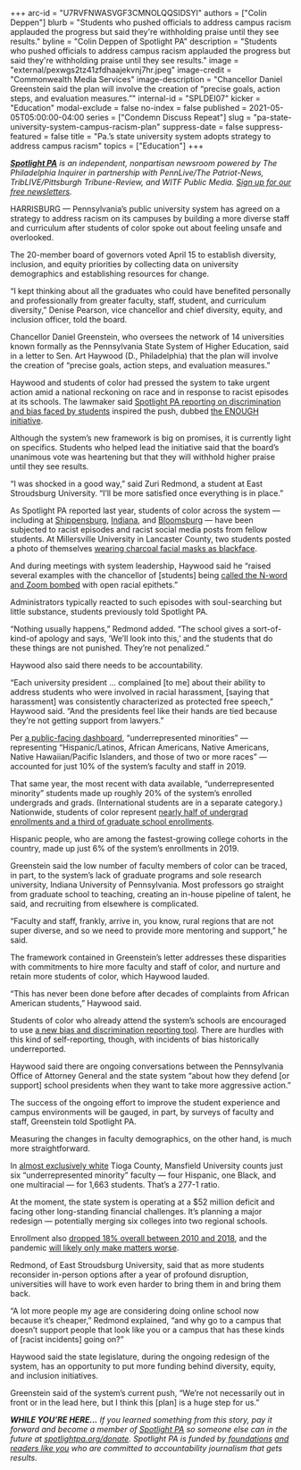 +++
arc-id = "U7RVFNWASVGF3CMNOLQQSIDSYI"
authors = ["Colin Deppen"]
blurb = "Students who pushed officials to address campus racism applauded the progress but said they're withholding praise until they see results."
byline = "Colin Deppen of Spotlight PA"
description = "Students who pushed officials to address campus racism applauded the progress but said they're withholding praise until they see results."
image = "external/pexwgs2tz41zfdhaajekvnj7hr.jpeg"
image-credit = "Commonwealth Media Services"
image-description = "Chancellor Daniel Greenstein said the plan will involve the creation of “precise goals, action steps, and evaluation measures.”"
internal-id = "SPLDEI07"
kicker = "Education"
modal-exclude = false
no-index = false
published = 2021-05-05T05:00:00-04:00
series = ["Condemn Discuss Repeat"]
slug = "pa-state-university-system-campus-racism-plan"
suppress-date = false
suppress-featured = false
title = "Pa.’s state university system adopts strategy to address campus racism"
topics = ["Education"]
+++

<div data-tf-auto-resize data-tf-widget="YCSl9kXq" data-tf-iframe-props="title=SPL News Quiz draft template" data-tf-auto-resize data-tf-medium="snippet"></div><script src="//embed.typeform.com/next/embed.js"></script>

<a href="https://www.spotlightpa.org/"><i><b>Spotlight PA</b></i></a><i> is an independent, nonpartisan newsroom powered by The Philadelphia Inquirer in partnership with PennLive/The Patriot-News, TribLIVE/Pittsburgh Tribune-Review, and WITF Public Media. </i><a href="https://www.spotlightpa.org/newsletters"><i>Sign up for our free newsletters</i></a><i>.</i>

HARRISBURG — Pennsylvania’s public university system has agreed on a strategy to address racism on its campuses by building a more diverse staff and curriculum after students of color spoke out about feeling unsafe and overlooked.

The 20-member board of governors voted April 15 to establish diversity, inclusion, and equity priorities by collecting data on university demographics and establishing resources for change.

“I kept thinking about all the graduates who could have benefited personally and professionally from greater faculty, staff, student, and curriculum diversity,” Denise Pearson, vice chancellor and chief diversity, equity, and inclusion officer, told the board.

<script src="https://www.spotlightpa.org/embed.js" async></script><div data-spl-embed-version="1" data-spl-src="https://www.spotlightpa.org/embeds/newsletter/"></div>

Chancellor Daniel Greenstein, who oversees the network of 14 universities known formally as the Pennsylvania State System of Higher Education, said in a letter to Sen. Art Haywood (D., Philadelphia) that the plan will involve the creation of “precise goals, action steps, and evaluation measures.”

Haywood and students of color had pressed the system to take urgent action amid a national reckoning on race and in response to racist episodes at its schools. The lawmaker said <a href="https://www.spotlightpa.org/series/condemn-discuss-repeat/">Spotlight PA reporting on discrimination and bias faced by students</a> inspired the push, dubbed <a href="http://www.senatorhaywood.com/senator-haywood-responds-to-passhe-board-meeting">the ENOUGH initiative</a>.

Although the system’s new framework is big on promises, it is currently light on specifics. Students who helped lead the initiative said that the board’s unanimous vote was heartening but that they will withhold higher praise until they see results.

“I was shocked in a good way,” said Zuri Redmond, a student at East Stroudsburg University. “I’ll be more satisfied once everything is in place.”

As Spotlight PA reported last year, students of color across the system — including at <a href="https://www.pennlive.com/news/2016/10/shippensburg.html">Shippensburg</a>, <a href="https://www.wtae.com/article/iup-investigating-racist-photo-making-round-on-social-media-1/7475975">Indiana</a>, and <a href="https://www.wnep.com/article/news/local/columbia-county/bloomsburg-students-protest-racist-attitudes-on-social-media/523-1e1554c0-c9d7-4049-9c99-b89be8647c88">Bloomsburg</a> — have been subjected to racist episodes and racist social media posts from fellow students. At Millersville University in Lancaster County, two students posted a photo of themselves <a href="http://lancasteronline.com/news/local/millersville-university-investigates-racially-insensitive-photo-posted-on-snapchat/article_0b8d3fc2-004a-11e7-81bc-4f06d1a16833.html">wearing charcoal facial masks as blackface</a>.

And during meetings with system leadership, Haywood said he “raised several examples with the chancellor of [students] being <a href="http://pasenate.com/senator-haywood-highlights-harassment-of-black-students-at-passhe-schools-questions-chancellor-in-senate-hearing/">called the N-word and Zoom bombed</a> with open racial epithets.”

Administrators typically reacted to such episodes with soul-searching but little substance, students previously told Spotlight PA.

“Nothing usually happens,” Redmond added. “The school gives a sort-of-kind-of apology and says, ‘We’ll look into this,’ and the students that do these things are not punished. They’re not penalized.”

Haywood also said there needs to be accountability.

“Each university president … complained [to me] about their ability to address students who were involved in racial harassment, [saying that harassment] was consistently characterized as protected free speech,” Haywood said. “And the presidents feel like their hands are tied because they’re not getting support from lawyers.”

Per <a href="https://viz.passhe.edu/t/Public/views/DiversityEquityInclusion/DiversityEquityInclusion?:showAppBanner=false&:display_count=n&:showVizHome=n&:origin=viz_share_link&:isGuestRedirectFromVizportal=y&:embed=y">a public-facing dashboard</a>, “underrepresented minorities” — representing “Hispanic/Latinos, African Americans, Native Americans, Native Hawaiian/Pacific Islanders, and those of two or more races” — accounted for just 10% of the system’s faculty and staff in 2019.

<div id="vis-chart-passhe-students--container"></div>
<script src="https://pym.nprapps.org/pym.v1.min.js"></script>
<script>new pym.Parent("vis-chart-passhe-students--container", "https://interactives.data.spotlightpa.org/2020/vis-chart-passhe-students/", {});</script>

That same year, the most recent with data available, “underrepresented minority” students made up roughly 20% of the system’s enrolled undergrads and grads. (International students are in a separate category.) Nationwide, students of color represent <a href="https://www.aacu.org/aacu-news/newsletter/2019/march/facts-figures">nearly half of undergrad enrollments and a third of graduate school enrollments</a>.

Hispanic people, who are among the fastest-growing college cohorts in the country, made up just 6% of the system’s enrollments in 2019.

Greenstein said the low number of faculty members of color can be traced, in part, to the system’s lack of graduate programs and sole research university, Indiana University of Pennsylvania. Most professors go straight from graduate school to teaching, creating an in-house pipeline of talent, he said, and recruiting from elsewhere is complicated.

“Faculty and staff, frankly, arrive in, you know, rural regions that are not super diverse, and so we need to provide more mentoring and support,” he said.

The framework contained in Greenstein’s letter addresses these disparities with commitments to hire more faculty and staff of color, and nurture and retain more students of color, which Haywood lauded.

“This has never been done before after decades of complaints from African American students,” Haywood said.

Students of color who already attend the system’s schools are encouraged to use <a href="https://www.passhe.edu/inside/BOG/IE/Pages/Bias-and-Discrimination-Reporting.aspx">a new bias and discrimination reporting tool</a>. There are hurdles with this kind of self-reporting, though, with incidents of bias historically underreported.

Haywood said there are ongoing conversations between the Pennsylvania Office of Attorney General and the state system “about how they defend [or support] school presidents when they want to take more aggressive action.”

The success of the ongoing effort to improve the student experience and campus environments will be gauged, in part, by surveys of faculty and staff, Greenstein told Spotlight PA.

Measuring the changes in faculty demographics, on the other hand, is much more straightforward.

In <a href="https://www.census.gov/quickfacts/fact/table/tiogacountypennsylvania/BZA115219">almost exclusively white</a> Tioga County, Mansfield University counts just six “underrepresented minority” faculty — four Hispanic, one Black, and one multiracial — for 1,663 students. That’s a 277-1 ratio.

At the moment, the state system is operating at a $52 million deficit and facing other long-standing financial challenges. It’s planning a major redesign — potentially merging six colleges into two regional schools.

Enrollment also <a href="https://whyy.org/articles/pa-public-universities-treading-water-with-declining-enrollment-higher-than-average-tuition/">dropped 18% overall between 2010 and 2018</a>, and the pandemic <a href="https://www.cnbc.com/2021/04/16/college-enrollment-sank-due-to-the-covid-pandemic.html">will likely only make matters worse</a>.

<script src="https://www.spotlightpa.org/embed.js" async></script><div data-spl-embed-version="1" data-spl-src="https://www.spotlightpa.org/embeds/donate/?teaser_text=If%20you%20learned%20something%2C%20pay%20it%20forward%20and%20become%20a%20member%20of%20Spotlight%20PA%20so%20someone%20else%20can%20in%20the%20future.%20%3Cb%3EFor%20a%20limited%20time%20only%2C%20all%20contributions%20will%20be%20matched%20dollar-for-dollar%20up%20to%20%2415%2C000.%3C%2Fb%3E"></div>

Redmond, of East Stroudsburg University, said that as more students reconsider in-person options after a year of profound disruption, universities will have to work even harder to bring them in and bring them back.

“A lot more people my age are considering doing online school now because it’s cheaper,” Redmond explained, “and why go to a campus that doesn’t support people that look like you or a campus that has these kinds of [racist incidents] going on?”

Haywood said the state legislature, during the ongoing redesign of the system, has an opportunity to put more funding behind diversity, equity, and inclusion initiatives.

Greenstein said of the system’s current push, “We’re not necessarily out in front or in the lead here, but I think this [plan] is a huge step for us.”

<i><b>WHILE YOU’RE HERE...</b></i><i> If you learned something from this story, pay it forward and become a member of </i><a href="https://www.spotlightpa.org/"><i>Spotlight PA</i></a><i> so someone else can in the future at </i><a href="http://spotlightpa.org/donate"><i>spotlightpa.org/donate</i></a><i>. Spotlight PA is funded by</i><a href="https://www.spotlightpa.org/support"><i> foundations</i></a><i> </i><a href="https://www.spotlightpa.org/support"><i>and readers like you</i></a><i> who are committed to accountability journalism that gets results.</i>
